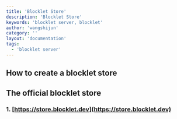 ```yaml
---
title: 'Blocklet Store'
description: 'Blocklet Store'
keywords: 'blocklet server, blocklet'
author: 'wangshijun'
category: ''
layout: 'documentation'
tags:
  - 'blocklet server'
---
```


## How to create a blocklet store

<!-- todo -->

## The official blocklet store

### 1. [https://store.blocklet.dev](https://store.blocklet.dev)
